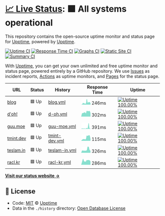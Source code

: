 # [📈 Live Status](https://demo.upptime.js.org): <!--live status--> **🟩 All systems operational**

This repository contains the open-source uptime monitor and status page for [Upptime](https://upptime.js.org), powered by [Upptime](https://github.com/upptime/upptime).

[![Uptime CI](https://github.com/koj-co/upptime/workflows/Uptime%20CI/badge.svg)](https://github.com/koj-co/upptime/actions?query=workflow%3A%22Uptime+CI%22)
[![Response Time CI](https://github.com/koj-co/upptime/workflows/Response%20Time%20CI/badge.svg)](https://github.com/koj-co/upptime/actions?query=workflow%3A%22Response+Time+CI%22)
[![Graphs CI](https://github.com/koj-co/upptime/workflows/Graphs%20CI/badge.svg)](https://github.com/koj-co/upptime/actions?query=workflow%3A%22Graphs+CI%22)
[![Static Site CI](https://github.com/koj-co/upptime/workflows/Static%20Site%20CI/badge.svg)](https://github.com/koj-co/upptime/actions?query=workflow%3A%22Static+Site+CI%22)
[![Summary CI](https://github.com/koj-co/upptime/workflows/Summary%20CI/badge.svg)](https://github.com/koj-co/upptime/actions?query=workflow%3A%22Summary+CI%22)

With [Upptime](https://upptime.js.org), you can get your own unlimited and free uptime monitor and status page, powered entirely by a GitHub repository. We use [Issues](https://github.com/upptime/upptime/issues) as incident reports, [Actions](https://github.com/upptime/upptime/actions) as uptime monitors, and [Pages](https://demo.upptime.js.org) for the status page.

<!--start: status pages-->
<!-- This summary is generated by Upptime (https://github.com/upptime/upptime) -->
<!-- Do not edit this manually, your changes will be overwritten -->

| URL                            | Status | History                                                                                   | Response Time                                                                  | Uptime                                                                                                                                                                                                     |
| ------------------------------ | ------ | ----------------------------------------------------------------------------------------- | ------------------------------------------------------------------------------ | ---------------------------------------------------------------------------------------------------------------------------------------------------------------------------------------------------------- |
| [blog](https://blog.tmint.dev) | 🟩 Up  | [blog.yml](https://github.com/teslamint/uptime/commits/master/history/blog.yml)           | <img alt="Response time graph" src="./graphs/blog.png" height="20"> 246ms      | [![Uptime 100.00%](https://img.shields.io/endpoint?url=https%3A%2F%2Fraw.githubusercontent.com%2Fteslamint%2Fuptime%2Fmaster%2Fapi%2Fblog%2Fuptime.json)](https://uptime.tmint.dev/history/blog)           |
| [d'oh!](https://doh.kr)        | 🟩 Up  | [d-oh.yml](https://github.com/teslamint/uptime/commits/master/history/d-oh.yml)           | <img alt="Response time graph" src="./graphs/d-oh.png" height="20"> 302ms      | [![Uptime 100.00%](https://img.shields.io/endpoint?url=https%3A%2F%2Fraw.githubusercontent.com%2Fteslamint%2Fuptime%2Fmaster%2Fapi%2Fd-oh%2Fuptime.json)](https://uptime.tmint.dev/history/d-oh)           |
| [guu.moe](https://guu.moe)     | 🟩 Up  | [guu-moe.yml](https://github.com/teslamint/uptime/commits/master/history/guu-moe.yml)     | <img alt="Response time graph" src="./graphs/guu-moe.png" height="20"> 391ms   | [![Uptime 100.00%](https://img.shields.io/endpoint?url=https%3A%2F%2Fraw.githubusercontent.com%2Fteslamint%2Fuptime%2Fmaster%2Fapi%2Fguu-moe%2Fuptime.json)](https://uptime.tmint.dev/history/guu-moe)     |
| [tmint.dev](https://tmint.dev) | 🟩 Up  | [tmint-dev.yml](https://github.com/teslamint/uptime/commits/master/history/tmint-dev.yml) | <img alt="Response time graph" src="./graphs/tmint-dev.png" height="20"> 115ms | [![Uptime 100.00%](https://img.shields.io/endpoint?url=https%3A%2F%2Fraw.githubusercontent.com%2Fteslamint%2Fuptime%2Fmaster%2Fapi%2Ftmint-dev%2Fuptime.json)](https://uptime.tmint.dev/history/tmint-dev) |
| [teslam.in](https://teslam.in) | 🟩 Up  | [teslam-in.yml](https://github.com/teslamint/uptime/commits/master/history/teslam-in.yml) | <img alt="Response time graph" src="./graphs/teslam-in.png" height="20"> 326ms | [![Uptime 100.00%](https://img.shields.io/endpoint?url=https%3A%2F%2Fraw.githubusercontent.com%2Fteslamint%2Fuptime%2Fmaster%2Fapi%2Fteslam-in%2Fuptime.json)](https://uptime.tmint.dev/history/teslam-in) |
| [racl.kr](https://racl.kr)     | 🟩 Up  | [racl-kr.yml](https://github.com/teslamint/uptime/commits/master/history/racl-kr.yml)     | <img alt="Response time graph" src="./graphs/racl-kr.png" height="20"> 286ms   | [![Uptime 100.00%](https://img.shields.io/endpoint?url=https%3A%2F%2Fraw.githubusercontent.com%2Fteslamint%2Fuptime%2Fmaster%2Fapi%2Fracl-kr%2Fuptime.json)](https://uptime.tmint.dev/history/racl-kr)     |

<!--end: status pages-->

[**Visit our status website →**](https://demo.upptime.js.org)

## 📄 License

- Code: [MIT](./LICENSE) © [Upptime](https://upptime.js.org)
- Data in the `./history` directory: [Open Database License](https://opendatacommons.org/licenses/odbl/1-0/)

